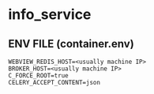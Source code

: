 # info_service

## ENV FILE (container.env)

```
WEBVIEW_REDIS_HOST=<usually machine IP>
BROKER_HOST=<usually machine IP>
C_FORCE_ROOT=true
CELERY_ACCEPT_CONTENT=json
```
